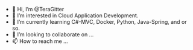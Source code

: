 - 👋 Hi, I’m @TeraGitter
- 👀 I’m interested in Cloud Application Development.
- 🌱 I’m currently learning C#-MVC, Docker, Python, Java-Spring, and or so.
- 💞️ I’m looking to collaborate on ...
- 📫 How to reach me ...

<!---
TeraGitter/TeraGitter is a ✨ special ✨ repository because its `README.md` (this file) appears on your GitHub profile.
You can click the Preview link to take a look at your changes.
--->
